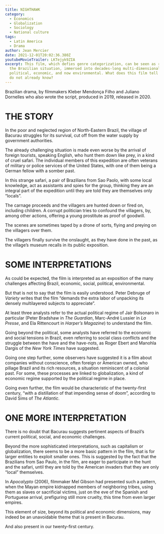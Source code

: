```yaml
---
title: NIGHTHAWK
category:
  - Economics
  - Globalization
  - Sociology
  - National culture
tags:
  - Latin America
  - Drama
author: Jean Mercier
date: 2021-12-01T20:02:36.380Z
youtubeMovieTrailer: LKTejyk9ZIA
excerpt: This film, which defies genre categorization, can be seen as reflecting
  the Brazilian situation, immersed into decades-long multi-dimensional crises,
  political, economic, and now environmental. What does this film tell that we
  do not already know?
---
```

Brazilian drama, by filmmakers Kleber Mendonça Filho and Juliano Dornelles who also wrote the script, produced in 2019, released in 2020.

# THE STORY

In the poor and neglected region of North-Eastern Brazil, the village of Bacurau struggles for its survival, cut off from the water supply by government authorities.

The already challenging situation is made even worse by the arrival of foreign tourists, speaking English, who hunt them down like prey, in a kind of cruel safari. The individual members of this expedition are often veterans of military or police services of the United States, with one of them being a German fellow with a somber past.

In this strange safari, a pair of Brazilians from Sao Paolo, with some local knowledge, act as assistants and spies for the group, thinking they are an integral part of the expedition until they are told they are themselves only “locals”.

The carnage proceeds and the villagers are hunted down or fired on, including children. A corrupt politician tries to confound the villagers, by, among other actions, offering a young prostitute as proof of goodwill.

The scenes are sometimes taped by a drone of sorts, flying and preying on the villagers over them.

The villagers finally survive the onslaught, as they have done in the past, as the village’s museum recalls in its public exposition.



# SOME INTERPRETATIONS

As could be expected, the film is interpreted as an exposition of the many challenges affecting Brazil, economic, social, political, environmental.

But that is not to say that the film is easily understood. Peter Debruge of *Variety* writes that the film “demands the extra labor of unpacking its densely multilayered subjects to appreciate”.

At least three analysts refer to the actual political regime of Jair Bolsonaro in particular (Peter Bradshaw in *The Guardian*, Marc-André Lussier in *La Presse*, and Ela Rittencourt in *Harper’s Magazine*) to understand the film.

Going beyond the political, some analysts have referred to the economic and social tensions in Brazil, even referring to social class conflicts and the struggle between the have and the have-nots, as Roger Ebert and Manohla Dargis of the *New York Times* have suggested.

Going one step further, some observers have suggested it is a film about companies without conscience, often foreign or American owned, who pillage Brazil and its rich resources, a situation reminiscent of a colonial past. For some, these processes are linked to globalization, a kind of economic regime supported by the political regime in place.

Going even further, the film would be characteristic of the twenty-first century, “with a distillation of that impending sense of doom”, according to David Sims of *The Atlantic.*



# ONE MORE INTERPRETATION

There is no doubt that Bacurau suggests pertinent aspects of Brazil’s current political, social, and economic challenges.

Beyond the more sophisticated interpretations, such as capitalism or globalization, there seems to be a more basic pattern in the film, that is for larger entities to exploit smaller ones. This is suggested by the fact that the Brazilians from Sao Paulo, in the film, are eager to participate in the hunt and the safari, until they are told by the American invaders that they are only “local” themselves.

In *Apocalypto* (2006), filmmaker Mel Gibson had presented such a pattern, when the Mayan empire kidnapped members of neighboring tribes, using them as slaves or sacrificial victims, just on the eve of the Spanish and Portuguese arrival, prefiguring still more cruelty, this time from even larger empires.

This element of size, beyond its political and economic dimensions, may indeed be an unavoidable theme that is present in Bacurau.

And also present in our twenty-first century.
